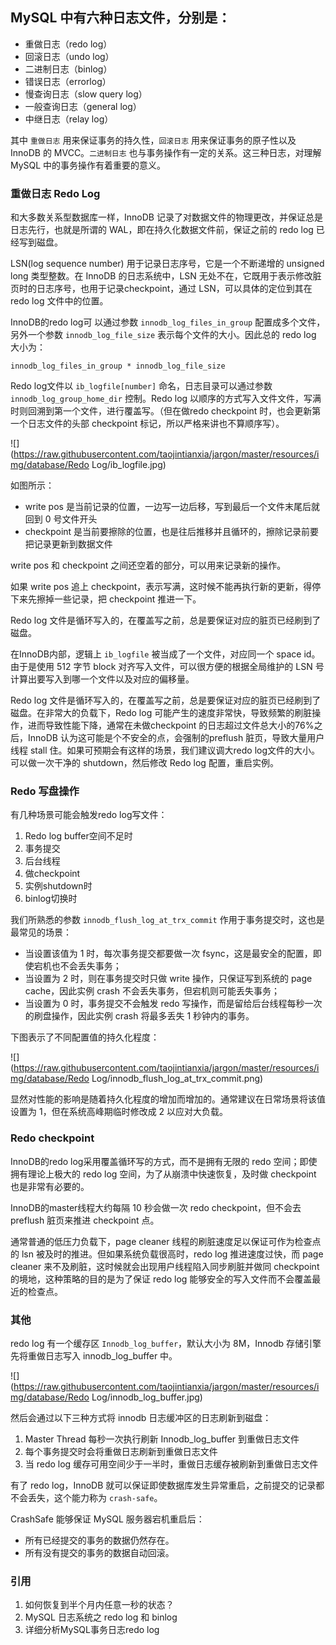 ## MySQL 中有六种日志文件，分别是：
  - 重做日志（redo log）
  - 回滚日志（undo log）
  - 二进制日志（binlog）
  - 错误日志（errorlog）
  - 慢查询日志（slow query log）
  - 一般查询日志（general log）
  - 中继日志（relay log）

其中 `重做日志` 用来保证事务的持久性，`回滚日志` 用来保证事务的原子性以及 InnoDB 的 MVCC。`二进制日志` 也与事务操作有一定的关系。这三种日志，对理解 MySQL 中的事务操作有着重要的意义。

### 重做日志 Redo Log
 
和大多数关系型数据库一样，InnoDB 记录了对数据文件的物理更改，并保证总是日志先行，也就是所谓的 WAL，即在持久化数据文件前，保证之前的 redo log 已经写到磁盘。

LSN(log sequence number) 用于记录日志序号，它是一个不断递增的 unsigned long 类型整数。在 InnoDB 的日志系统中，LSN 无处不在，它既用于表示修改脏页时的日志序号，也用于记录checkpoint，通过 LSN，可以具体的定位到其在 redo log 文件中的位置。

InnoDB的redo log可 以通过参数 `innodb_log_files_in_group` 配置成多个文件，另外一个参数 `innodb_log_file_size` 表示每个文件的大小。因此总的 redo log 大小为：

```
innodb_log_files_in_group * innodb_log_file_size
```
Redo log文件以 `ib_logfile[number]` 命名，日志目录可以通过参数 `innodb_log_group_home_dir` 控制。Redo log 以顺序的方式写入文件文件，写满时则回溯到第一个文件，进行覆盖写。（但在做redo checkpoint 时，也会更新第一个日志文件的头部 checkpoint 标记，所以严格来讲也不算顺序写）。

![](https://raw.githubusercontent.com/taojintianxia/jargon/master/resources/img/database/Redo Log/ib_logfile.jpg)

如图所示：

  - write pos 是当前记录的位置，一边写一边后移，写到最后一个文件末尾后就回到 0 号文件开头
  - checkpoint 是当前要擦除的位置，也是往后推移并且循环的，擦除记录前要把记录更新到数据文件

write pos 和 checkpoint 之间还空着的部分，可以用来记录新的操作。

如果 write pos 追上 checkpoint，表示写满，这时候不能再执行新的更新，得停下来先擦掉一些记录，把 checkpoint 推进一下。

Redo log 文件是循环写入的，在覆盖写之前，总是要保证对应的脏页已经刷到了磁盘。

在InnoDB内部，逻辑上 `ib_logfile` 被当成了一个文件，对应同一个 space id。由于是使用 512 字节 block 对齐写入文件，可以很方便的根据全局维护的 LSN 号计算出要写入到哪一个文件以及对应的偏移量。

Redo log 文件是循环写入的，在覆盖写之前，总是要保证对应的脏页已经刷到了磁盘。在非常大的负载下，Redo log 可能产生的速度非常快，导致频繁的刷脏操作，进而导致性能下降，通常在未做checkpoint 的日志超过文件总大小的76%之后，InnoDB 认为这可能是个不安全的点，会强制的preflush 脏页，导致大量用户线程 stall 住。如果可预期会有这样的场景，我们建议调大redo log文件的大小。可以做一次干净的 shutdown，然后修改 Redo log 配置，重启实例。

### Redo 写盘操作

有几种场景可能会触发redo log写文件：

  1. Redo log buffer空间不足时
  2. 事务提交
  3. 后台线程
  4. 做checkpoint
  5. 实例shutdown时
  6. binlog切换时

我们所熟悉的参数 `innodb_flush_log_at_trx_commit` 作用于事务提交时，这也是最常见的场景：

  - 当设置该值为 1 时，每次事务提交都要做一次 fsync，这是最安全的配置，即使宕机也不会丢失事务；
  - 当设置为 2 时，则在事务提交时只做 write 操作，只保证写到系统的 page cache，因此实例 crash 不会丢失事务，但宕机则可能丢失事务；
  - 当设置为 0 时，事务提交不会触发 redo 写操作，而是留给后台线程每秒一次的刷盘操作，因此实例 crash 将最多丢失 1 秒钟内的事务。

下图表示了不同配置值的持久化程度：

![](https://raw.githubusercontent.com/taojintianxia/jargon/master/resources/img/database/Redo Log/innodb_flush_log_at_trx_commit.png)

显然对性能的影响是随着持久化程度的增加而增加的。通常建议在日常场景将该值设置为 1，但在系统高峰期临时修改成 2 以应对大负载。

### Redo checkpoint

InnoDB的redo log采用覆盖循环写的方式，而不是拥有无限的 redo 空间；即使拥有理论上极大的 redo log 空间，为了从崩溃中快速恢复，及时做 checkpoint 也是非常有必要的。

InnoDB的master线程大约每隔 10 秒会做一次 redo checkpoint，但不会去 preflush 脏页来推进 checkpoint 点。

通常普通的低压力负载下，page cleaner 线程的刷脏速度足以保证可作为检查点的 lsn 被及时的推进。但如果系统负载很高时，redo log 推进速度过快，而 page cleaner 来不及刷脏，这时候就会出现用户线程陷入同步刷脏并做同 checkpoint 的境地，这种策略的目的是为了保证 redo log 能够安全的写入文件而不会覆盖最近的检查点。

### 其他

redo log 有一个缓存区 `Innodb_log_buffer`，默认大小为 8M，Innodb 存储引擎先将重做日志写入 innodb_log_buffer 中。

![](https://raw.githubusercontent.com/taojintianxia/jargon/master/resources/img/database/Redo Log/innodb_log_buffer.jpg)

然后会通过以下三种方式将 innodb 日志缓冲区的日志刷新到磁盘：

  1. Master Thread 每秒一次执行刷新 Innodb_log_buffer 到重做日志文件
  2. 每个事务提交时会将重做日志刷新到重做日志文件
  3. 当 redo log 缓存可用空间少于一半时，重做日志缓存被刷新到重做日志文件

有了 redo log，InnoDB 就可以保证即使数据库发生异常重启，之前提交的记录都不会丢失，这个能力称为 `crash-safe`。

CrashSafe 能够保证 MySQL 服务器宕机重启后：

  - 所有已经提交的事务的数据仍然存在。
  - 所有没有提交的事务的数据自动回滚。

### 引用
1. 如何恢复到半个月内任意一秒的状态？
2. MySQL 日志系统之 redo log 和 binlog
3. 详细分析MySQL事务日志redo log

